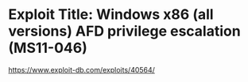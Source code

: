 # Exploit Title: Windows x86 (all versions) AFD privilege escalation (MS11-046)

https://www.exploit-db.com/exploits/40564/
